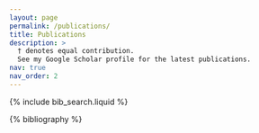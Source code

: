 ```yaml
---
layout: page
permalink: /publications/
title: Publications
description: >
  † denotes equal contribution.
  See my Google Scholar profile for the latest publications.
nav: true
nav_order: 2
---
```



<!-- _pages/publications.md -->

<!-- Bibsearch Feature -->

{% include bib_search.liquid %}


<div class="publications">

{% bibliography %}

</div>
